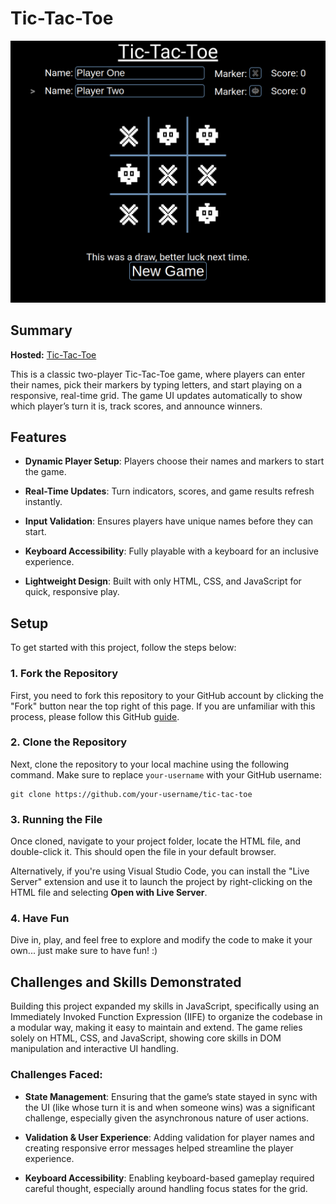 # Tic-Tac-Toe

![Tic Tac Toe Screenshot](./img/demo.png)

## Summary

**Hosted:** [Tic-Tac-Toe](https://blurryq.github.io/tic-tac-toe/)

This is a classic two-player Tic-Tac-Toe game, where players can enter their names, pick their markers by typing letters, and start playing on a responsive, real-time grid. The game UI updates automatically to show which player’s turn it is, track scores, and announce winners.

## Features

- **Dynamic Player Setup**: Players choose their names and markers to start the game.

- **Real-Time Updates**: Turn indicators, scores, and game results refresh instantly.

- **Input Validation**: Ensures players have unique names before they can start.

- **Keyboard Accessibility**: Fully playable with a keyboard for an inclusive experience.

- **Lightweight Design**: Built with only HTML, CSS, and JavaScript for quick, responsive play.

## Setup

To get started with this project, follow the steps below:

### 1. Fork the Repository

First, you need to fork this repository to your GitHub account by clicking the "Fork" button near the top right of this page. If you are unfamiliar with this process, please follow this GitHub [guide](https://docs.github.com/en/pull-requests/collaborating-with-pull-requests/working-with-forks/fork-a-repo).

### 2. Clone the Repository

Next, clone the repository to your local machine using the following command. Make sure to replace `your-username` with your GitHub username:

```
git clone https://github.com/your-username/tic-tac-toe
```

### 3. Running the File

Once cloned, navigate to your project folder, locate the HTML file, and double-click it. This should open the file in your default browser.

Alternatively, if you're using Visual Studio Code, you can install the "Live Server" extension and use it to launch the project by right-clicking on the HTML file and selecting **Open with Live Server**.

### 4. Have Fun

Dive in, play, and feel free to explore and modify the code to make it your own... just make sure to have fun! :)

## Challenges and Skills Demonstrated

Building this project expanded my skills in JavaScript, specifically using an Immediately Invoked Function Expression (IIFE) to organize the codebase in a modular way, making it easy to maintain and extend. The game relies solely on HTML, CSS, and JavaScript, showing core skills in DOM manipulation and interactive UI handling.

### Challenges Faced:

- **State Management**: Ensuring that the game’s state stayed in sync with the UI (like whose turn it is and when someone wins) was a significant challenge, especially given the asynchronous nature of user actions.

- **Validation & User Experience**: Adding validation for player names and creating responsive error messages helped streamline the player experience.

- **Keyboard Accessibility**:  Enabling keyboard-based gameplay required careful thought, especially around handling focus states for the grid.
